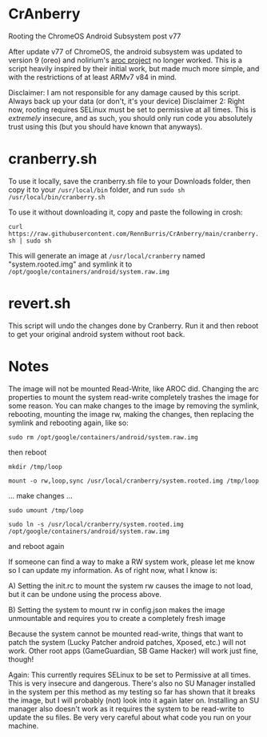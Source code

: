 # CrAnberry
Rooting the ChromeOS Android Subsystem post v77

After update v77 of ChromeOS, the android subsystem was updated to version 9 (oreo) and nolirium's [aroc project](https://github.com/nolirium/aroc) no longer worked. This is a script heavily inspired by their initial work, but made much more simple, and with the restrictions of at least ARMv7 v84 in mind.

Disclaimer: I am not responsible for any damage caused by this script. Always back up your data (or don't, it's your device)
Disclaimer 2: Right now, rooting requires SELinux must be set to permissive at all times. This is *extremely* insecure, and as such, you should only run code you absolutely trust using this (but you should have known that anyways).

# cranberry.sh

To use it locally, save the cranberry.sh file to your Downloads folder, then copy it to your `/usr/local/bin` folder, and run `sudo sh /usr/local/bin/cranberry.sh`

To use it without downloading it, copy and paste the following in crosh: 

`curl https://raw.githubusercontent.com/RennBurris/CrAnberry/main/cranberry.sh | sudo sh`

This will generate an image at `/usr/local/cranberry` named "system.rooted.img" and symlink it to `/opt/google/containers/android/system.raw.img`

# revert.sh

This script will undo the changes done by Cranberry. Run it and then reboot to get your original android system without root back.

# Notes

The image will not be mounted Read-Write, like AROC did. Changing the arc properties to mount the system read-write completely trashes the image for some reason. You can make changes to the image by removing the symlink, rebooting, mounting the image rw, making the changes, then replacing the symlink and rebooting again, like so:


`sudo rm /opt/google/containers/android/system.raw.img`

then reboot

`mkdir /tmp/loop`

`mount -o rw,loop,sync /usr/local/cranberry/system.rooted.img /tmp/loop`

... make changes ...

`sudo umount /tmp/loop`

`sudo ln -s /usr/local/cranberry/system.rooted.img /opt/google/containers/android/system.raw.img`

and reboot again


If someone can find a way to make a RW system work, please let me know so I can update my information. As of right now, what I know is:

A) Setting the init.rc to mount the system rw causes the image to not load, but it can be undone using the process above.

B) Setting the system to mount rw in config.json makes the image unmountable and requires you to create a completely fresh image


Because the system cannot be mounted read-write, things that want to patch the system (Lucky Patcher android patches, Xposed, etc.) will not work. Other root apps (GameGuardian, SB Game Hacker) will work just fine, though!

Again: This currently requires SELinux to be set to Permissive at all times. This is very insecure and dangerous. There's also no SU Manager installed in the system per this method as my testing so far has shown that it breaks the image, but I will probably (not) look into it again later on. Installing an SU manager also doesn't work as it requires the system to be read-write to update the su files. Be very very careful about what code you run on your machine.
